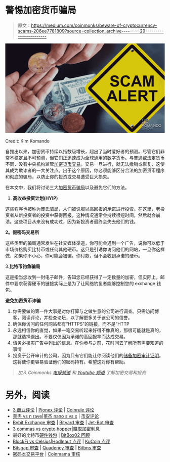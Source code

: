 # 警惕加密货币骗局

> 原文：<https://medium.com/coinmonks/beware-of-cryptocurrency-scams-206ee7781809?source=collection_archive---------29----------------------->

![](img/7dff764fb00d7c98ae7124db97b3a301.png)

Credit: Kim Komando

自推出以来，加密货币持续以指数级增长，超出了当时爱好者的预测。尽管它们非常不稳定且不可预测，但它们正迅速成为全球通用的数字货币。与普通或法定货币不同，没有中央机构监管[加密货币交易](https://www.kaspersky.com/resource-center/definitions/what-is-cryptocurrency)。交易一旦进行，就无法撤销或恢复，这使其成为欺诈者的一大关注点。出于这个原因，你必须能够区分合法的加密货币程序和彻底的骗局，以防止你的投资或交易遭受巨大损失。

在本文中，我们将讨论三大[加密货币骗局](https://www.consumer.ftc.gov/articles/what-know-about-cryptocurrency-and-scams#:~:text=Some%20scammers%20tell%20you%20to,fake%20promises%2C%20and%20false%20guarantees.)以及避免它们的方法。

1.  **高收益投资计划(HYIP)**

这些程序也被称为庞氏骗局，人们被说服以高回报的承诺进行投资。在这里，老投资者从新投资者的投资中获得回报，这种情况通常会持续很短时间，然后就会崩溃。这些项目从来没有成功过，因为新投资者最终会失去他们的钱。

**2。假密码交易所**

这些类型的骗局通常发生在社交媒体渠道，你可能会遇到一个广告，说你可以低于市场价格购买比特币或任何其他硬币。这只是引诱你访问他们的网站，一旦你这样做，如果你不小心，你可能会被骗。你付款，但不会收到承诺的硬币。

3.**比特币钓鱼骗局**

这是指当您收到一封电子邮件，告知您已经获得了一定数量的加密，但实际上，邮件中要求获得硬币的链接实际上是为了让网络钓鱼者能够控制您的 exchange 钱包。

**避免加密货币诈骗**

1.  你需要做的第一件大事是对你打算与之做生意的公司进行调查。只需访问博客，阅读评论，并检查论坛，以了解更多关于该公司的信誉。
2.  确保你访问的任何网站都有“HTTPS”的链接，而不是“HTTP
3.  永远相信你的直觉，如果一笔交易听起来好得不像真的，那很可能就是真的，那就选择退出。不要仅仅因为承诺的高回报率而达成交易。
4.  请务必核实广告中列出的信息。在你参与之前，花时间去了解所有需要知道的事情
5.  投资于公开审计的公司，因为只有它们能让你阅读他们的[储备加密审计证明](https://www.kraken.com/proof-of-reserves)。这将使你更容易验证他们的密码持有。希望这对你有帮助。

> *加入 Coinmonks* [*电报频道*](https://t.me/coincodecap) *和* [*Youtube 频道*](https://www.youtube.com/c/coinmonks/videos) *了解加密交易和投资*

# 另外，阅读

*   [3 商业评论](/coinmonks/3commas-review-an-excellent-crypto-trading-bot-2020-1313a58bec92) | [Pionex 评论](https://coincodecap.com/pionex-review-exchange-with-crypto-trading-bot) | [Coinrule 评论](/coinmonks/coinrule-review-2021-a-beginner-friendly-crypto-trading-bot-daf0504848ba)
*   [莱杰 vs n rave](/coinmonks/ledger-vs-ngrave-zero-7e40f0c1d694)|[莱杰 nano s vs x](/coinmonks/ledger-nano-s-vs-x-battery-hardware-price-storage-59a6663fe3b0) | [币安评论](/coinmonks/binance-review-ee10d3bf3b6e)
*   [Bybit Exchange 审查](/coinmonks/bybit-exchange-review-dbd570019b71) | [Bityard 审查](https://coincodecap.com/bityard-reivew) | [Jet-Bot 审查](https://coincodecap.com/jet-bot-review)
*   [3 commas vs crypto hopper](/coinmonks/3commas-vs-pionex-vs-cryptohopper-best-crypto-bot-6a98d2baa203)|[赚取加密利息](/coinmonks/earn-crypto-interest-b10b810fdda3)
*   最好的比特币[硬件钱包](/coinmonks/hardware-wallets-dfa1211730c6) | [BitBox02 回顾](/coinmonks/bitbox02-review-your-swiss-bitcoin-hardware-wallet-c36c88fff29)
*   [BlockFi vs Celsius](/coinmonks/blockfi-vs-celsius-vs-hodlnaut-8a1cc8c26630)|[Hodlnaut 点评](/coinmonks/hodlnaut-review-best-way-to-hodl-is-to-earn-interest-on-your-bitcoin-6658a8c19edf) | [KuCoin 点评](https://coincodecap.com/kucoin-review)
*   [Bitsgap 审查](/coinmonks/bitsgap-review-a-crypto-trading-bot-that-makes-easy-money-a5d88a336df2) | [Quadency 审查](/coinmonks/quadency-review-a-crypto-trading-automation-platform-3068eaa374e1) | [Bitbns 审查](/coinmonks/bitbns-review-38256a07e161)
*   [密码本交易平台](/coinmonks/top-10-crypto-copy-trading-platforms-for-beginners-d0c37c7d698c) | [Coinmama 审核](/coinmonks/coinmama-review-ace5641bde6e)